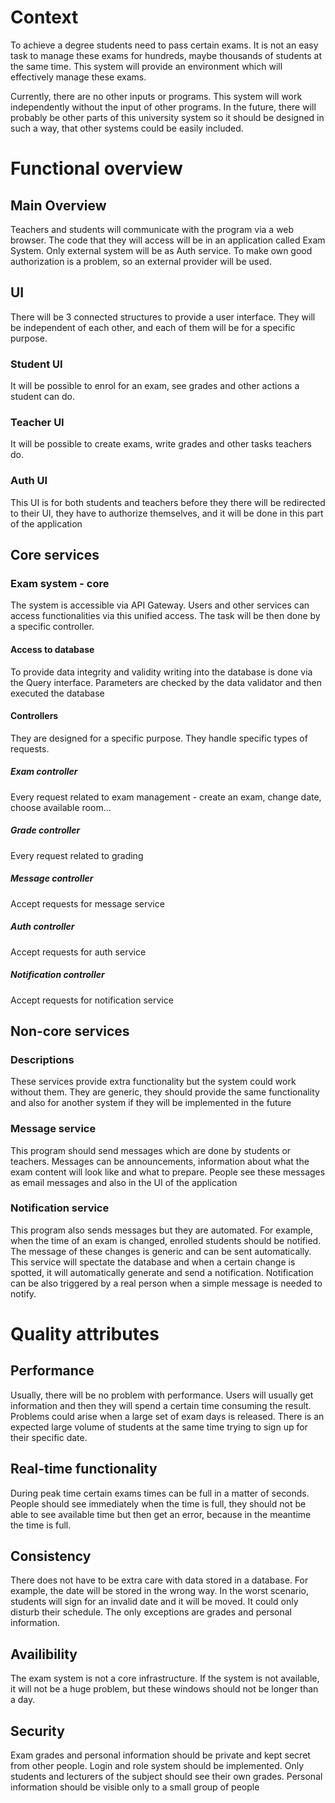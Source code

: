 # Context 

To achieve a degree students need to pass certain exams. It is not an easy task to manage these exams for hundreds, 
maybe thousands of students at the same time. This system will provide an environment which will effectively manage these exams.

Currently, there are no other inputs or programs. This system will work independently without the input of other programs.
In the future, there will probably be other parts of this university system so it should be designed in such a way, that other systems could
be easily included.


# Functional overview

## Main Overview

Teachers and students will communicate with the program via a web browser. The code that they will access will be in an application called Exam System. Only external
system will be as Auth service. To make own good authorization is a problem, so an external provider will be used.

## UI

There will be 3 connected structures to provide a user interface. They will be independent of each other, and each of them will be for a specific purpose.

### Student UI

It will be possible to enrol for an exam, see grades and other actions a student can do.

### Teacher UI

It will be possible to create exams, write grades and other tasks teachers do.

### Auth UI

This UI is for both students and teachers before they there will be redirected to their UI, they have to authorize themselves, and it will be done 
in this part of the application

## Core services

### Exam system - core

The system is accessible via API Gateway. Users and other services can access functionalities via this unified access. The task will be then done 
by a specific controller.

#### Access to database

To provide data integrity and validity writing into the database is done via the Query interface. Parameters are checked by the data validator and then executed
the database

#### Controllers

They are designed for a specific purpose. They handle specific types of requests.

##### Exam controller

Every request related to exam management - create an exam, change date, choose available room...

##### Grade controller

Every request related to grading

##### Message controller

Accept requests for message service

##### Auth controller

Accept requests for auth service

##### Notification controller

Accept requests for notification service

## Non-core services

### Descriptions

These services provide extra functionality but the system could work without them. They are generic, they should provide the same functionality and also
for another system if they will be implemented in the future

### Message service

This program should send messages which are done by students or teachers. Messages can be announcements, information about what the 
exam content will look like and what to prepare. People see these messages as email messages and also in the UI of the application


### Notification service

This program also sends messages but they are automated. For example, when the time of an exam is changed, enrolled students should be notified. The message of these
changes is generic and can be sent automatically. This service will spectate the database and when a certain change is spotted, 
it will automatically generate and send a notification. Notification can be also triggered by a real person when a simple message is needed to notify.


# Quality attributes

## Performance

Usually, there will be no problem with performance. Users will usually get information and then they will spend a certain time consuming the result.
Problems could arise when a large set of exam days is released. There is an expected large volume of students at the same time trying to sign up for their
specific date.


## Real-time functionality

During peak time certain exams times can be full in a matter of seconds. People should see immediately when the time is full, they should not be able
to see available time but then get an error, because in the meantime the time is full.

## Consistency

There does not have to be extra care with data stored in a database. For example, the date will be stored in the wrong way. 
In the worst scenario, students will sign for an invalid date and it will be moved. It could only disturb their schedule. 
The only exceptions are grades and personal information.


## Availibility

The exam system is not a core infrastructure. If the system is not available, it will not be a huge problem, but these windows should not be longer than a day.

## Security

Exam grades and personal information should be private and kept secret from other people. Login and role system should be implemented. 
Only students and lecturers of the subject should see their own grades. Personal information should be visible only to a small group of people